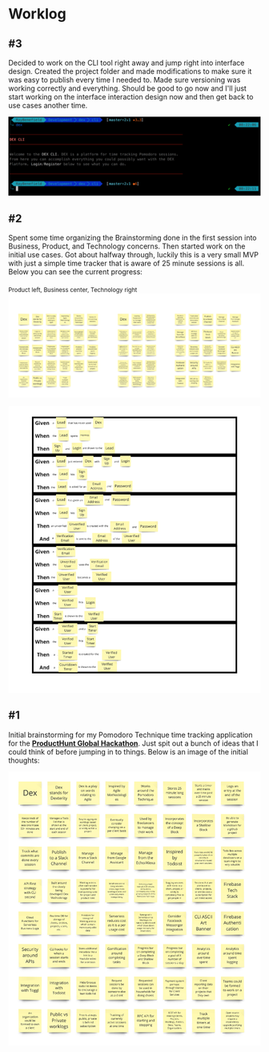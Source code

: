 # Worklog

## #3

Decided to work on the CLI tool right away and jump right into interface design.
Created the project folder and made modifications to make sure it was easy to
publish every time I needed to. Made sure versioning was working correctly and
everything. Should be good to go now and I'll just start working on the
interface interaction design now and then get back to use cases another time.

![Interface Design #1](./images/Interface-Design-1.png)


## #2

Spent some time organizing the Brainstorming done in the first session into
Business, Product, and Technology concerns. Then started work on the initial use
cases. Got about halfway through, luckily this is a very small MVP with just a
simple time tracker that is aware of 25 minute sessions is all. Below you can
see the current progress:

<sub>Product left, Business center, Technology right</sub>
![Product, Business, Technology](./images/Business-Product-Technology.jpg)

![Use Cases #1](./images/Use-Cases-1.jpg)


## #1

Initial brainstorming for my Pomodoro Technique time tracking application for
the [**ProductHunt Global Hackathon**](https://www.producthunt.com/hackathon).
Just spit out a bunch of ideas that I could think of before jumping in to
things. Below is an image of the initial thoughts:

![Initial Brainstorming](./images/Initial-Brainstorming.jpg)
